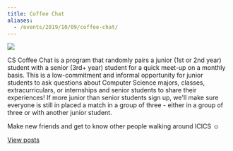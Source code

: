 ```yaml
---
title: Coffee Chat
aliases:
  - /events/2019/10/09/coffee-chat/
---
```


![](/files/coffee_chat_banner_feb_2020.png)

CS Coffee Chat is a program that randomly pairs a junior (1st or 2nd year) student with a senior (3rd+ year) student for a quick meet-up on a monthly basis. This is a low-commitment and informal opportunity for junior students to ask questions about Computer Science majors, classes, extracurriculars, or internships and senior students to share their experiences! If more junior than senior students sign up, we'll make sure everyone is still in placed a match in a group of three - either in a group of three or with another junior student.

Make new friends and get to know other people walking around ICICS ☺️

[View posts](/tags/coffeechat/)
